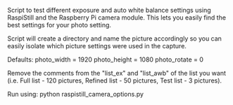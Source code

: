 Script to test different exposure and auto white balance settings using RaspiStill and the Raspberry Pi camera module. This lets you easily find the best settings for your photo setting.

Script will create a directory and name the picture accordingly so you can easily isolate which picture settings were used in the capture.

Defaults: 
photo_width  = 1920
photo_height = 1080
photo_rotate = 0

Remove the comments from the "list_ex" and "list_awb" of the list you want (i.e. Full list - 120 pictures, Refined list - 50 pictures, Test list - 3 pictures).

Run using: 
python raspistill_camera_options.py
